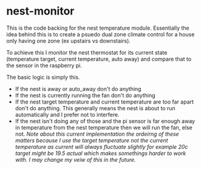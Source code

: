 # nest-monitor

This is the code backing for the nest temperature module. Essentially the idea behind this is to create a psuedo dual zone climate control for a house only having one zone (ex upstairs vs downstairs). 

To achieve this I monitor the nest thermostat for its current state (temperature target, current temperature, auto away) and compare that to the sensor in the raspberry pi.

The basic logic is simply this. 
- If the nest is away or auto_away don't do anything
- If the nest is currently running the fan don't do anything
- If the nest target temperature and current temperature are too far apart don't do anything. This generally means the nest is about to run automatically and I prefer not to interfere.
- If the nest isn't doing any of those and the pi sensor is far enough away in temperature from the nest temperature then we will run the fan, else not.  *Note about this current implementation the ordeirng of these matters because I use the target temperature not the current temperature as current will always fluctuate slightly for example 20c target might be 19.5 actual which makes somethings harder to work with. I may change my veiw of this in the future.*
